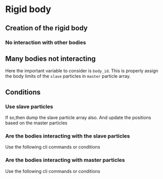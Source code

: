 # Rigid body

## Creation of the rigid body

### No interaction with other bodies

## Many bodies not interacting

Here the important variable to consider is `body_id`. This is properly assign
the body limits of the `slave` particles in `master` particle array.


## Conditions

### Use slave particles
<!-- TODO: Should this be cli argument of application or scheme class -->
If so,then dump the slave particle array also. And update the positions based on the
master particles

### Are the bodies interacting with the slave particles
Use the following cli commands or conditions

### Are the bodies interacting with master particles
Use the following cli commands or conditions
